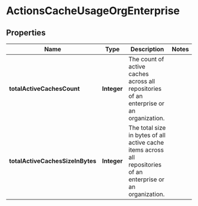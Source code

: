 

# ActionsCacheUsageOrgEnterprise


## Properties

| Name | Type | Description | Notes |
|------------ | ------------- | ------------- | -------------|
|**totalActiveCachesCount** | **Integer** | The count of active caches across all repositories of an enterprise or an organization. |  |
|**totalActiveCachesSizeInBytes** | **Integer** | The total size in bytes of all active cache items across all repositories of an enterprise or an organization. |  |




